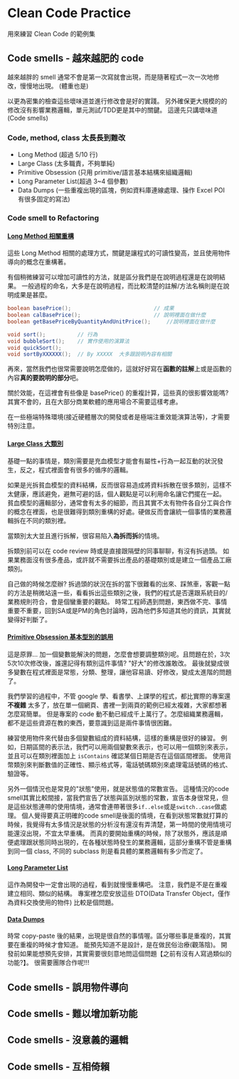 # Clean Code Practice
用來練習 Clean Code 的範例集

## Code smells - 越來越肥的 code
越來越胖的 smell 通常不會是第一次寫就會出現，而是隨著程式一次一次地修改，慢慢地出現。
(體重也是)

以更為密集的檢查這些壞味道並進行修改會是好的實踐。
另外確保更大規模的的修改沒有影響業務邏輯，單元測試/TDD更是其中的關鍵。
這邊先只講壞味道(Code smells)

### Code, method, class 太長長到難改
  * Long Method (超過 5/10 行)
  * Large Class (太多職責，不夠單純)
  * Primitive Obsession (只用 primitive/語言基本結構來組織邏輯)
  * Long Parameter List(超過 3~4 個參數)
  * Data Dumps (一些重複出現的區塊，例如資料庫連線處理、操作 Excel POI 有很多固定的寫法)

### Code smell to Refactoring

#### [Long Method 相關重構](/0101_Bloater_LongMethod.md)
  這些 Long Method 相關的處理方式，關鍵是讓程式的可讀性變高，並且使用物件導向的概念在重構著。

  有個稍微練習可以增加可讀性的方法，就是區分我們是在說明過程還是在說明結果。 
  一般過程的命名，大多是在說明過程，而比較清楚的註解/方法名稱則是在說明成果是甚麼。

  ```java
  boolean basePrice();                          // 成果
  boolean calBasePrice();                       // 說明裡面在做什麼
  boolean getBasePriceByQuantityAndUnitPrice();     //說明裡面在做什麼 
  ```
  
  ```java
  void sort();          // 行為
  void bubbleSort();    // 實作使用的演算法
  void quickSort();
  void sortByXXXXXX();  // By XXXXX  大多跟說明內容有相關
  ```

  再來，當然我們也很常需要說明怎麼做的，這就好好寫在**函數的註解**上或是函數的內容**真的要說明的部分**吧。

  關於效能，在這裡會有些像是 basePrice() 的重複計算，這些真的很影響效能嗎?
  其實不會的，且在大部分商業軟體的應用場合不需要這樣考慮。

  在一些極端特殊環境(接近硬體層次的開發或者是極端注重效能演算法等)，才需要特別注意。

#### [Large Class 大類別](/0102_Bloater_LargeClass.md) 

  基礎一點的事情是，類別需要是充血模型才能會有屬性+行為一起互動的狀況發生，反之，程式裡面會有很多的循序的邏輯。

  如果是光拆貧血模型的資料結構，反而很容易造成將資料拆散在很多類別，這樣不太健康，應該避免，避無可避的話，個人觀點是可以利用命名讓它們擺在一起。
  貧血模型的邏輯部分，通常會有太多的細節，而且其實不太有物件各自分工與合作的概念在裡面，也是很難得到類別重構的好處。硬做反而會讓統一個事情的業務邏輯拆在不同的類別裡。

  當類別太大並且進行拆解，很容易陷入**為拆而拆**的情境。

  拆類別前可以在 code review 時或是直接跟隔壁的同事聊聊，有沒有拆過頭。
  如果業務面沒有很多產品，或許就不需要拆出產品的基礎類別或是建立一個產品工廠類別。

  自己做的時候怎麼辦? 拆過頭的狀況在拆的當下很難看的出來、踩煞車，客觀一點的方法是稍微站遠一些，看看拆出這些類別之後，我們的程式是否還跟系統目的/業務規則符合，會是個蠻重要的觀點。
  時常工程師遇到問題，東西做不完、事情重要不重要，回到SA或是PM的角色討論時，因為他們多知道其他的資訊，其實就變得好判斷了。

#### [Primitive Obsession 基本型別的誤用](/0103_Bloater_PrimitiveObsession.md)
 
  這是原罪... 加一個變數能解決的問題，怎麼會想要調整類別呢。且問題在於，3次5次10次修改後，誰還記得有類別這件事情? "好大"的修改誰敢改。
  最後就變成很多變數在程式裡面是常態，分類、整理，讓他容易讀、好修改，變成太進階的問題了。
  
  我們學習的過程中，不管 google 學、看書學、上課學的程式，都比實際的專案還 __**不複雜**__ 太多了，放在單一個網頁、書裡一到兩頁的範例已經太複雜，大家都想著怎麼寫簡單。
  但是專案的 code 動不動已經成千上萬行了。怎麼組織業務邏輯，都不是這些資源在教的東西，要意識到這是兩件事情很困難。

  練習使用物件來代替由多個變數組成的資料結構，這樣的重構是很好的練習。
  例如，日期區間的表示法，我們可以用兩個變數來表示，也可以用一個類別來表示，並且可以在類別裡面加上 ``isContains`` 確認某個日期是否在這個區間裡面。
  使用貨幣類別來判斷數值的正確性、顯示格式等，電話號碼類別來處理電話號碼的格式、驗證等。

  另外一個情況也是常見的"狀態"使用，就是狀態值的常數宣告。
  這種情況的code smell其實比較間接，當我們宣告了狀態與區別狀態的常數，宣告本身很常見，但是這些狀態連帶的使用情境，通常會連帶著很多``if..else``或是``switch..case``做處理。
  個人覺得要真正明確的code smell是後面的情境，在看到狀態常數就打算的時候，我覺得有太多情況是狀態的分析沒有還沒有弄清楚，第一時間的使用情境可能還沒出現，不宜太早重構。
  而真的要開始重構的時候，除了狀態外，應該是順便處理跟狀態同時出現的，在各種狀態時發生的業務邏輯，這部分重構不管是重構到同一個 class, 不同的 subclass 則是看具體的業務邏輯有多少而定了。

#### [Long Parameter List]()

  這作為開發中一定會出現的過程，看到就慢慢重構吧。
  注意，我們是不是在重複建立相同、類似的結構。
  專案裡怎麼安放這些 DTO(Data Transfer Object，僅作為資料交換使用的物件) 比較是個問題。

#### [Data Dumps]()

  時常 copy-paste 後的結果，出現是很自然的事情喔。區分哪些事是重複的，其實要在重複的時候才會知道。
  能預先知道不是設計，是在做民俗治療(觀落陰)。
  開發前如果能想預先安排，其實需要很刻意地問這個問題【之前有沒有人寫過類似的功能?】。
  很需要團隊合作呢!!! 

## Code smells - 誤用物件導向

## Code smells - 難以增加新功能

## Code smells - 沒意義的邏輯

## Code smells - 互相倚賴
